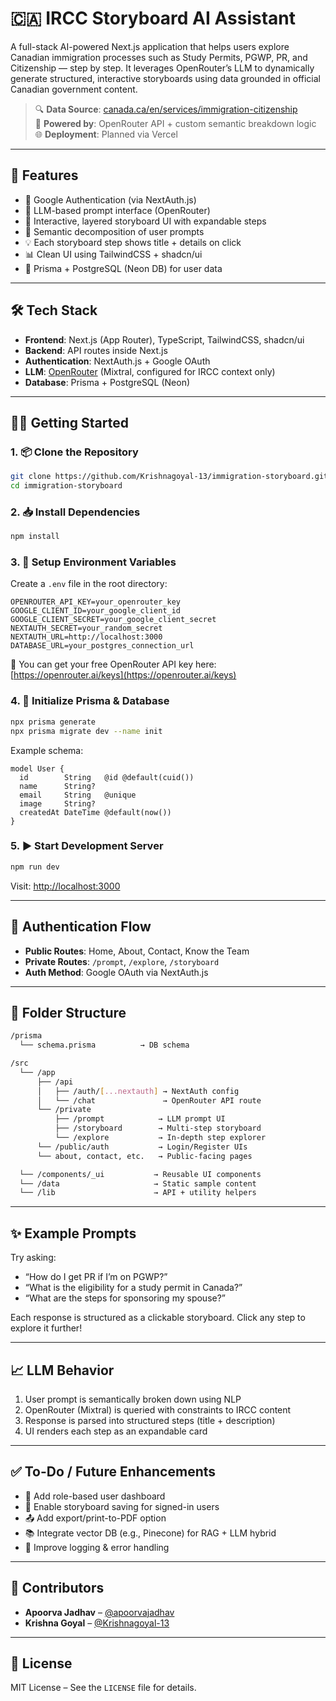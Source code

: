 
# 🇨🇦 IRCC Storyboard AI Assistant

A full-stack AI-powered Next.js application that helps users explore Canadian immigration processes such as Study Permits, PGWP, PR, and Citizenship — step by step. It leverages OpenRouter’s LLM to dynamically generate structured, interactive storyboards using data grounded in official Canadian government content.

> 🔍 **Data Source**: [canada.ca/en/services/immigration-citizenship](https://www.canada.ca/en/services/immigration-citizenship.html)  
> 🧠 **Powered by**: OpenRouter API + custom semantic breakdown logic  
> 🌐 **Deployment**: Planned via Vercel

---

## 🚀 Features

- 🔐 Google Authentication (via NextAuth.js)
- 🤖 LLM-based prompt interface (OpenRouter)
- 📌 Interactive, layered storyboard UI with expandable steps
- 🧠 Semantic decomposition of user prompts
- 💡 Each storyboard step shows title + details on click
- 📊 Clean UI using TailwindCSS + shadcn/ui
- 🔧 Prisma + PostgreSQL (Neon DB) for user data

---

## 🛠️ Tech Stack

- **Frontend**: Next.js (App Router), TypeScript, TailwindCSS, shadcn/ui  
- **Backend**: API routes inside Next.js  
- **Authentication**: NextAuth.js + Google OAuth  
- **LLM**: [OpenRouter](https://openrouter.ai) (Mixtral, configured for IRCC context only)  
- **Database**: Prisma + PostgreSQL (Neon)

---

## 🧑‍💻 Getting Started

### 1. 📦 Clone the Repository

```bash
git clone https://github.com/Krishnagoyal-13/immigration-storyboard.git
cd immigration-storyboard
```

### 2. 📥 Install Dependencies

```bash
npm install
```

### 3. 🔐 Setup Environment Variables

Create a `.env` file in the root directory:

```env
OPENROUTER_API_KEY=your_openrouter_key
GOOGLE_CLIENT_ID=your_google_client_id
GOOGLE_CLIENT_SECRET=your_google_client_secret
NEXTAUTH_SECRET=your_random_secret
NEXTAUTH_URL=http://localhost:3000
DATABASE_URL=your_postgres_connection_url
```

🔑 You can get your free OpenRouter API key here: [https://openrouter.ai/keys](https://openrouter.ai/keys)

### 4. 🧬 Initialize Prisma & Database

```bash
npx prisma generate
npx prisma migrate dev --name init
```

Example schema:

```prisma
model User {
  id        String   @id @default(cuid())
  name      String?
  email     String   @unique
  image     String?
  createdAt DateTime @default(now())
}
```

### 5. ▶️ Start Development Server

```bash
npm run dev
```

Visit: [http://localhost:3000](http://localhost:3000)

---

## 🔐 Authentication Flow

- **Public Routes**: Home, About, Contact, Know the Team  
- **Private Routes**: `/prompt`, `/explore`, `/storyboard`  
- **Auth Method**: Google OAuth via NextAuth.js

---

## 📁 Folder Structure

```bash
/prisma
  └── schema.prisma          → DB schema

/src
  └── /app
      ├── /api
      │   ├── /auth/[...nextauth] → NextAuth config
      │   └── /chat               → OpenRouter API route
      └── /private
          ├── /prompt            → LLM prompt UI
          ├── /storyboard        → Multi-step storyboard
          └── /explore           → In-depth step explorer
      └── /public/auth           → Login/Register UIs
      └── about, contact, etc.   → Public-facing pages

  └── /components/_ui           → Reusable UI components
  └── /data                     → Static sample content
  └── /lib                      → API + utility helpers
```

---

## ✨ Example Prompts

Try asking:

- “How do I get PR if I’m on PGWP?”  
- “What is the eligibility for a study permit in Canada?”  
- “What are the steps for sponsoring my spouse?”  

Each response is structured as a clickable storyboard. Click any step to explore it further!

---

## 📈 LLM Behavior

1. User prompt is semantically broken down using NLP  
2. OpenRouter (Mixtral) is queried with constraints to IRCC content  
3. Response is parsed into structured steps (title + description)  
4. UI renders each step as an expandable card  

---

## ✅ To-Do / Future Enhancements

- 🔐 Add role-based user dashboard  
- 💾 Enable storyboard saving for signed-in users  
- 📤 Add export/print-to-PDF option  
- 📚 Integrate vector DB (e.g., Pinecone) for RAG + LLM hybrid  
- 🧩 Improve logging & error handling

---

## 👥 Contributors

- **Apoorva Jadhav** – [@apoorvajadhav](https://github.com/apoorvajadhav)  
- **Krishna Goyal** – [@Krishnagoyal-13](https://github.com/Krishnagoyal-13)

---

## 📄 License

MIT License – See the `LICENSE` file for details.
